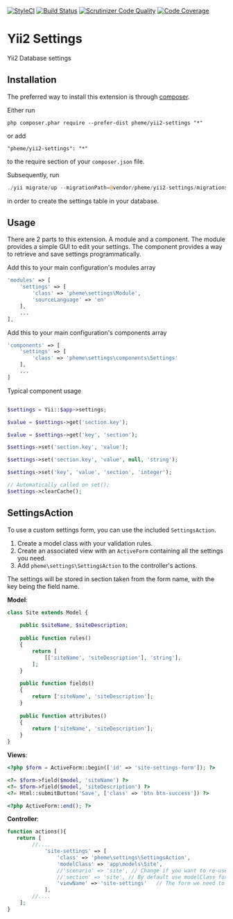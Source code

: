[![StyleCI](https://styleci.io/repos/99540308/shield?branch=master)](https://styleci.io/repos/99540308)
[![Build Status](https://travis-ci.org/monster-hunter/yii2-settings.svg?branch=master)](https://travis-ci.org/monster-hunter/yii2-settings)
[![Scrutinizer Code Quality](https://scrutinizer-ci.com/g/monster-hunter/yii2-settings/badges/quality-score.png?b=master)](https://scrutinizer-ci.com/g/monster-hunter/yii2-settings/?branch=master)
[![Code Coverage](https://scrutinizer-ci.com/g/monster-hunter/yii2-settings/badges/coverage.png?b=master)](https://scrutinizer-ci.com/g/monster-hunter/yii2-settings/?branch=master)


Yii2 Settings
=============
Yii2 Database settings

Installation
------------

The preferred way to install this extension is through [composer](http://getcomposer.org/download/).

Either run

```
php composer.phar require --prefer-dist pheme/yii2-settings "*"
```

or add

```
"pheme/yii2-settings": "*"
```

to the require section of your `composer.json` file.

Subsequently, run

```php
./yii migrate/up --migrationPath=@vendor/pheme/yii2-settings/migrations
```

in order to create the settings table in your database.


Usage
-----

There are 2 parts to this extension. A module and a component.
The module provides a simple GUI to edit your settings.
The component provides a way to retrieve and save settings programmatically.

Add this to your main configuration's modules array

```php
'modules' => [
    'settings' => [
        'class' => 'pheme\settings\Module',
        'sourceLanguage' => 'en'
    ],
    ...
],
```

Add this to your main configuration's components array

```php
'components' => [
    'settings' => [
        'class' => 'pheme\settings\components\Settings'
    ],
    ...
]
```

Typical component usage

```php

$settings = Yii::$app->settings;

$value = $settings->get('section.key');

$value = $settings->get('key', 'section');

$settings->set('section.key', 'value');

$settings->set('section.key', 'value', null, 'string');

$settings->set('key', 'value', 'section', 'integer');

// Automatically called on set();
$settings->clearCache();

```

SettingsAction
-----

To use a custom settings form, you can use the included `SettingsAction`.

1. Create a model class with your validation rules.
2. Create an associated view with an `ActiveForm` containing all the settings you need.
3. Add `pheme\settings\SettingsAction` to the controller's actions.

The settings will be stored in section taken from the form name, with the key being the field name.

__Model__:

```php
class Site extends Model {
	
	public $siteName, $siteDescription;
	
	public function rules()
	{
		return [
			[['siteName', 'siteDescription'], 'string'],
		];
	}
	
	public function fields()
	{
        return ['siteName', 'siteDescription'];
	}
	
	public function attributes()
	{
        return ['siteName', 'siteDescription'];
	}
}
```
__Views__:
```php
<?php $form = ActiveForm::begin(['id' => 'site-settings-form']); ?>

<?= $form->field($model, 'siteName') ?>
<?= $form->field($model, 'siteDescription') ?>
<?= Html::submitButton('Save', ['class' => 'btn btn-success']) ?>

<?php ActiveForm::end(); ?>

```
__Controller__:
```php
function actions(){
   return [
   		//....
            'site-settings' => [
                'class' => 'pheme\settings\SettingsAction',
                'modelClass' => 'app\models\Site',
                //'scenario' => 'site',	// Change if you want to re-use the model for multiple setting form.
                //'section' => 'site', // By default use modelClass formname value 
                'viewName' => 'site-settings'	// The form we need to render
            ],
        //....
    ];
}
```
